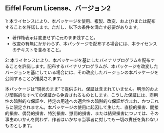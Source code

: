 Eiffel Forum License、バージョン2
---------------------------------

1:
本ライセンスにより、本パッケージを使用、複製、改変、および/または配布することを許諾します。ただし、以下の条件を満たす必要があります。

-   著作権表示は変更せずに元のまま残すこと。
-   改変の有無にかかわらず、本パッケージを配布する場合には、本ライセンスのテキストを含めること。

2:
本ライセンスにより、本パッケージを基にしたバイナリプログラムを配布することを許諾します。配布するバイナリプログラムが、本パッケージを改変したバージョンを基にしている場合には、その改変したバージョンの本パッケージを公開することが推奨されます。

本パッケージは"現状のまま"で提供され、保証は含まれていません。明示的および暗黙的なすべての保証から免責されるものとします。こうした保証には、商用性の暗黙的な保証や、特定の用途への適合性の暗黙的な保証が含まれ、かつこれらに限定されません。本パッケージの使用に起因して生じた、直接的損害、間接的損害、偶発的損害、特別損害、懲罰的損害、または結果損害については、その事由のいかんを問わず、作者はいかなる当事者に対しても一切の責任を負わないものとします。
